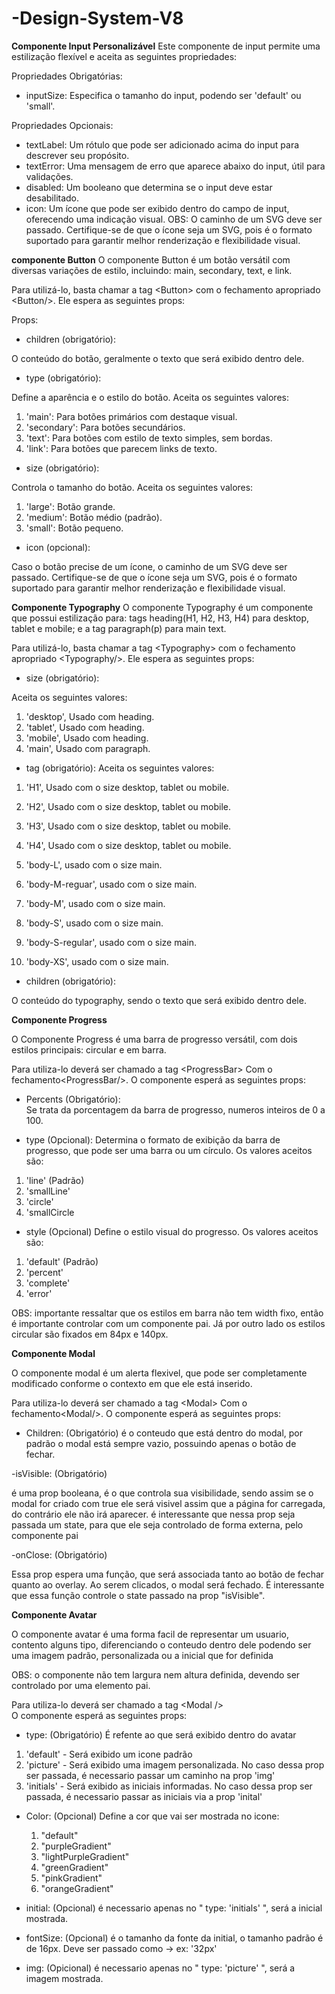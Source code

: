 # -Design-System-V8
**Componente Input Personalizável**
Este componente de input permite uma estilização flexível e aceita as seguintes propriedades:

Propriedades Obrigatórias:
- inputSize: Especifica o tamanho do input, podendo ser 'default' ou 'small'.

Propriedades Opcionais:

- textLabel: Um rótulo que pode ser adicionado acima do input para descrever seu propósito.
- textError: Uma mensagem de erro que aparece abaixo do input, útil para validações.
- disabled: Um booleano que determina se o input deve estar desabilitado.
- icon: Um ícone que pode ser exibido dentro do campo de input, oferecendo uma indicação visual.
OBS: O caminho de um SVG deve ser passado. Certifique-se de que o ícone seja um SVG, pois é o formato suportado para garantir melhor renderização e flexibilidade visual.

**componente  Button**
O componente Button é um botão versátil com diversas variações de estilo, incluindo: main, secondary, text, e link.

Para utilizá-lo, basta chamar a tag \<Button> com o fechamento apropriado \<Button/>. Ele espera as seguintes props:

Props:
- children (obrigatório):

O conteúdo do botão, geralmente o texto que será exibido dentro dele.


- type (obrigatório):

Define a aparência e o estilo do botão.
Aceita os seguintes valores:
1. 'main': Para botões primários com destaque visual.
2. 'secondary': Para botões secundários.
3. 'text': Para botões com estilo de texto simples, sem bordas.
4. 'link': Para botões que parecem links de texto.


- size (obrigatório):

Controla o tamanho do botão.
Aceita os seguintes valores:
1. 'large': Botão grande.
2. 'medium': Botão médio (padrão).
3. 'small': Botão pequeno.


- icon (opcional):

Caso o botão precise de um ícone, o caminho de um SVG deve ser passado. Certifique-se de que o ícone seja um SVG, pois é o formato suportado para garantir melhor renderização e flexibilidade visual.


**Componente Typography**
O componente Typography é um componente que possui estilização para: tags heading(H1, H2, H3, H4) para desktop, tablet e mobile; e a tag paragraph(p) para main text.

Para utilizá-lo, basta chamar a tag \<Typography> com o fechamento apropriado \<Typography/>. Ele espera as seguintes props:

- size (obrigatório):

Aceita os seguintes valores:
1. 'desktop', Usado com heading.
2. 'tablet', Usado com heading.
3. 'mobile', Usado com heading.
4. 'main', Usado com paragraph.

- tag (obrigatório):
Aceita os seguintes valores:
1. 'H1', Usado com o size desktop, tablet ou mobile.
2. 'H2', Usado com o size desktop, tablet ou mobile.
3. 'H3', Usado com o size desktop, tablet ou mobile.
4. 'H4', Usado com o size desktop, tablet ou mobile.

5. 'body-L', usado com o size main.
6. 'body-M-reguar', usado com o size main.
7. 'body-M', usado com o size main.
8. 'body-S', usado com o size main.
9. 'body-S-regular', usado com o size main.
10. 'body-XS', usado com o size main.

- children (obrigatório):

O conteúdo do typography, sendo o texto que será exibido dentro dele.

**Componente Progress**

O Componente Progress é uma barra de progresso versátil, com dois estilos principais: circular e em barra.

Para utiliza-lo deverá ser chamado a tag \<ProgressBar> Com o fechamento\<ProgressBar/>. 
O componente esperá as seguintes props: 

- Percents (Obrigatório):   
 Se trata da porcentagem da barra de progresso, numeros inteiros de 0 a 100.

- type (Opcional):
 Determina o formato de exibição da barra de progresso, que pode ser uma barra ou um círculo. Os valores aceitos são:

 1. 'line' (Padrão)
 2. 'smallLine' 
 3. 'circle'
 4. 'smallCircle

- style (Opcional)
Define o estilo visual do progresso. Os valores aceitos são: 

1. 'default' (Padrão)
2. 'percent'
3. 'complete'
4. 'error'

OBS: importante ressaltar que os estilos em barra não tem width fixo, então é importante controlar com um componente pai. Já por outro lado os estilos circular são fixados em 84px e 140px.

**Componente Modal**

O componente modal é um alerta flexivel, que pode ser completamente modificado conforme o contexto 
em que ele está inserido. 

Para utiliza-lo deverá ser chamado a tag \<Modal> Com o fechamento\<Modal/>. 
O componente esperá as seguintes props: 

- Children: (Obrigatório)
é o conteudo que está dentro do modal, por padrão o modal está sempre vazio, possuindo apenas o botão 
de fechar. 

-isVisible: (Obrigatório)

é uma prop booleana, é o que controla sua visibilidade, sendo assim se o modal for criado com true ele 
será visivel assim que a página for carregada, do contrário ele não irá aparecer. 
é interessante que nessa prop seja passada um state, para que ele seja controlado de forma externa, pelo 
componente pai 

-onClose: (Obrigatório)

Essa prop espera uma função, que será associada tanto ao botão de fechar quanto ao overlay. Ao serem clicados, o modal será fechado. É interessante que essa função controle o state passado na prop "isVisible".

 **Componente Avatar**

 O componente avatar é uma forma facil de representar um usuario, contento alguns tipo, diferenciando o conteudo dentro dele podendo ser uma imagem padrão, personalizada ou a inicial que for definida

OBS: o componente não tem largura nem altura definida, devendo ser controlado por uma elemento pai. 

 Para utiliza-lo deverá ser chamado a tag \<Modal />  
O componente esperá as seguintes props: 

- type: (Obrigatório)
É refente ao que será exibido dentro do avatar
1. 'default' - Será exibido um icone padrão 
2. 'picture' - Será exibido uma imagem personalizada. No caso dessa prop ser passada, é necessario passar um caminho na prop 'img'
3. 'initials' - Será exibido as iniciais informadas. No caso dessa prop ser passada, é necessario passar as iniciais via a prop 'inital'

- Color: (Opcional)
Define a cor que vai ser mostrada no icone: 
  1. "default"
  2. "purpleGradient"
  3. "lightPurpleGradient"
  4. "greenGradient"
  5. "pinkGradient"
  6. "orangeGradient"

- initial: (Opcional)
é necessario apenas no " type: 'initials' ", será a inicial mostrada.

- fontSize: (Opcional)
é o tamanho da fonte da initial, o tamanho padrão é de 16px. Deve ser passado como -> ex: '32px'

- img: (Opicional)
é necessario apenas no " type: 'picture' ", será a imagem mostrada.




